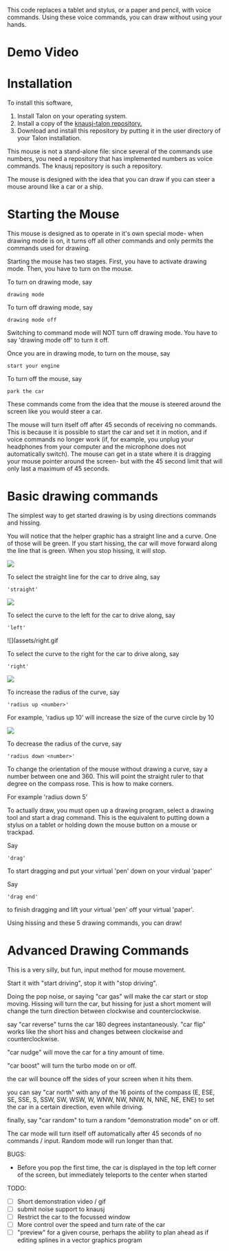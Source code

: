 This code replaces a tablet and stylus, or a paper and pencil, with voice commands.  Using these voice commands, you can draw without using your hands.  

# Demo Video



# Installation

To install this software, 

1. Install Talon on your operating system.
2. Install a copy of the [knausj-talon repository.](https://github.com/knausj85/knausj_talon )
3. Download and install this repository by putting it in the user directory of your Talon installation.  

This mouse is not a stand-alone file: since several of the commands use numbers, you need a repository that has implemented numbers as voice commands.  The knausj repository is such a repository. 

The mouse is designed with the idea that you can draw if you can steer a mouse around like a car or a ship.  

# Starting the Mouse

This mouse is designed as to operate in it's own special mode- when drawing mode is on, it turns off all other commands and only permits the commands used for drawing.  

Starting the mouse has two stages.  First, you have to activate drawing mode.  Then, you have to turn on the mouse. 

To turn on drawing mode, say 

    drawing mode

To turn off drawing mode, say

    drawing mode off

Switching to command mode will NOT turn off drawing mode.  You have to say 'drawing mode off' to turn it off.  

Once you are in drawing mode, to turn on the mouse, say 

    start your engine

To turn off the mouse, say 

    park the car

These commands come from the idea that the mouse is steered around the screen like you would steer a car.  

The mouse will turn itself off after 45 seconds of receiving no commands.  This is because it is possible to start the car and set it in motion, and if voice commands no longer work (if, for example, you unplug your headphones from your computer and the microphone does not automatically switch).  The mouse can get in a state where it is dragging your mouse pointer around the screen- but with the 45 second limit that will only last a maximum of 45 seconds.  

# Basic drawing commands  

The simplest way to get started drawing is by using directions commands and hissing.  

You will notice that the helper graphic has a straight line and a curve.  One of those will be green.  If you start hissing, the car will move forward along the line that is green.  When you stop hissing, it will stop.  

![](assets/straight.gif)

To select the straight line for the car to drive alng, say 

    'straight' 

![](assets/left-hiss.gif)

To select the curve to the left for the car to drive along, say 

    'left'

![](assets/right.gif

To select the curve to the right for the car to drive along, say 

    'right' 

![](assets/radius-up.gif)

To increase the radius of the curve, say 

    'radius up <number>'

For example, 'radius up 10' will increase the size of the curve circle by 10 

![](assets/radius-down.gif)

To decrease the radius of the curve, say 

    'radius down <number>'


To change the orientation of the mouse without drawing a curve, say a number between one and 360.  This will point the straight ruler to that degree on the compass rose.  This is how to make corners.  

For example 'radius down 5'


To actually draw, you must open up a drawing program, select a drawing tool and start a drag command.  This is the equivalent to putting down a stylus on a tablet or holding down the mouse button on a mouse or trackpad.  

Say 

    'drag' 

To start dragging and put your virtual 'pen' down on your virdual 'paper'

Say 

    'drag end' 

to finish dragging and lift your virtual 'pen' off your virtual 'paper'.


Using hissing and these 5 drawing commands, you can draw!  



# Advanced Drawing Commands 









This is a very silly, but fun, input method for mouse movement.

Start it with "start driving", stop it with "stop driving".

Doing the pop noise, or saying "car gas" will make the car start or stop moving. Hissing will turn the car, but hissing for just a short moment will change the turn direction between clockwise and counterclockwise.

say "car reverse" turns the car 180 degrees instantaneously. "car flip" works like the short hiss and changes between clockwise and counterclockwise.

"car nudge" will move the car for a tiny amount of time.

"car boost" will turn the turbo mode on or off.

the car will bounce off the sides of your screen when it hits them.

you can say "car north" with any of the 16 points of the compass (E, ESE, SE, SSE, S, SSW, SW, WSW, W, WNW, NW, NNW, N, NNE, NE, ENE) to set the car in a certain direction, even while driving.

finally, say "car random" to turn a random "demonstration mode" on or off.

The car mode will turn itself off automatically after 45 seconds of no commands / input. Random mode will run longer than that.

BUGS:

* Before you pop the first time, the car is displayed in the top left corner of the screen, but immediately teleports to the center when started

TODO:

* [ ] Short demonstration video / gif
* [ ] submit noise support to knausj
* [ ] Restrict the car to the focussed window
* [ ] More control over the speed and turn rate of the car
* [ ] "preview" for a given course, perhaps the ability to plan ahead as if editing splines in a vector graphics program
